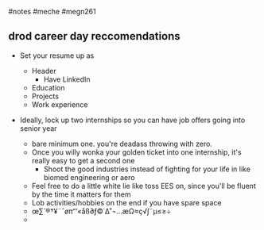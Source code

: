 #notes #meche #megn261


## drod career day reccomendations
- Set your resume up as
	- Header
		- Have LinkedIn
	- Education
	- Projects
	- Work experience

- Ideally, lock up two internships so you can have job offers going into senior year
	- bare minimum one. you're deadass throwing with zero.
	- Once you willy wonka your golden ticket into one internship, it's really easy to get a second one
		- Shoot the good industries instead of fighting for your life in like biomed engineering or aero
	- Feel free to do a little white lie like toss EES on, since you'll be fluent by the time it matters for them
	- Lob activities/hobbies on the end if you have spare space
	- œ∑´®†¥¨ˆøπ“‘«åß∂ƒ©˙∆˚¬…æΩ≈ç√∫˜µ≤≥÷
	- 